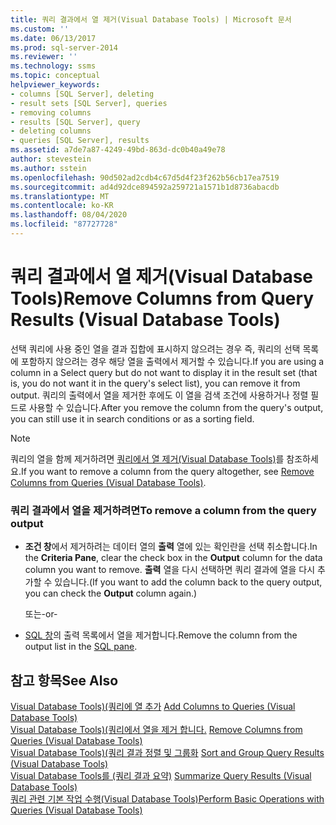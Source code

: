 ```yaml
---
title: 쿼리 결과에서 열 제거(Visual Database Tools) | Microsoft 문서
ms.custom: ''
ms.date: 06/13/2017
ms.prod: sql-server-2014
ms.reviewer: ''
ms.technology: ssms
ms.topic: conceptual
helpviewer_keywords:
- columns [SQL Server], deleting
- result sets [SQL Server], queries
- removing columns
- results [SQL Server], query
- deleting columns
- queries [SQL Server], results
ms.assetid: a7de7a87-4249-49bd-863d-dc0b40a49e78
author: stevestein
ms.author: sstein
ms.openlocfilehash: 90d502ad2cdb4c67d5d4f23f262b56cb17ea7519
ms.sourcegitcommit: ad4d92dce894592a259721a1571b1d8736abacdb
ms.translationtype: MT
ms.contentlocale: ko-KR
ms.lasthandoff: 08/04/2020
ms.locfileid: "87727728"
---
```

# <a name="remove-columns-from-query-results-visual-database-tools"></a><span data-ttu-id="75d0b-102">쿼리 결과에서 열 제거(Visual Database Tools)</span><span class="sxs-lookup"><span data-stu-id="75d0b-102">Remove Columns from Query Results (Visual Database Tools)</span></span>
  <span data-ttu-id="75d0b-103">선택 쿼리에 사용 중인 열을 결과 집합에 표시하지 않으려는 경우 즉, 쿼리의 선택 목록에 포함하지 않으려는 경우 해당 열을 출력에서 제거할 수 있습니다.</span><span class="sxs-lookup"><span data-stu-id="75d0b-103">If you are using a column in a Select query but do not want to display it in the result set (that is, you do not want it in the query's select list), you can remove it from output.</span></span> <span data-ttu-id="75d0b-104">쿼리의 출력에서 열을 제거한 후에도 이 열을 검색 조건에 사용하거나 정렬 필드로 사용할 수 있습니다.</span><span class="sxs-lookup"><span data-stu-id="75d0b-104">After you remove the column from the query's output, you can still use it in search conditions or as a sorting field.</span></span>  
  
> [!NOTE]  
>  <span data-ttu-id="75d0b-105">쿼리의 열을 함께 제거하려면 [쿼리에서 열 제거&#40;Visual Database Tools&#41;](visual-database-tools.md)를 참조하세요.</span><span class="sxs-lookup"><span data-stu-id="75d0b-105">If you want to remove a column from the query altogether, see [Remove Columns from Queries &#40;Visual Database Tools&#41;](visual-database-tools.md).</span></span>  
  
### <a name="to-remove-a-column-from-the-query-output"></a><span data-ttu-id="75d0b-106">쿼리 결과에서 열을 제거하려면</span><span class="sxs-lookup"><span data-stu-id="75d0b-106">To remove a column from the query output</span></span>  
  
-   <span data-ttu-id="75d0b-107">**조건 창**에서 제거하려는 데이터 열의 **출력** 열에 있는 확인란을 선택 취소합니다.</span><span class="sxs-lookup"><span data-stu-id="75d0b-107">In the **Criteria Pane**, clear the check box in the **Output** column for the data column you want to remove.</span></span> <span data-ttu-id="75d0b-108">**출력** 열을 다시 선택하면 쿼리 결과에 열을 다시 추가할 수 있습니다.</span><span class="sxs-lookup"><span data-stu-id="75d0b-108">(If you want to add the column back to the query output, you can check the **Output** column again.)</span></span>  
  
     <span data-ttu-id="75d0b-109">또는</span><span class="sxs-lookup"><span data-stu-id="75d0b-109">-or-</span></span>  
  
-   <span data-ttu-id="75d0b-110">[SQL 창](sql-pane-visual-database-tools.md)의 출력 목록에서 열을 제거합니다.</span><span class="sxs-lookup"><span data-stu-id="75d0b-110">Remove the column from the output list in the [SQL pane](sql-pane-visual-database-tools.md).</span></span>  
  
## <a name="see-also"></a><span data-ttu-id="75d0b-111">참고 항목</span><span class="sxs-lookup"><span data-stu-id="75d0b-111">See Also</span></span>  
 <span data-ttu-id="75d0b-112">[Visual Database Tools&#41;&#40;쿼리에 열 추가](add-columns-to-queries-visual-database-tools.md) </span><span class="sxs-lookup"><span data-stu-id="75d0b-112">[Add Columns to Queries &#40;Visual Database Tools&#41;](add-columns-to-queries-visual-database-tools.md) </span></span>  
 <span data-ttu-id="75d0b-113">[Visual Database Tools&#41;&#40;쿼리에서 열을 제거 합니다.](visual-database-tools.md) </span><span class="sxs-lookup"><span data-stu-id="75d0b-113">[Remove Columns from Queries &#40;Visual Database Tools&#41;](visual-database-tools.md) </span></span>  
 <span data-ttu-id="75d0b-114">[Visual Database Tools&#41;&#40;쿼리 결과 정렬 및 그룹화](sort-and-group-query-results-visual-database-tools.md) </span><span class="sxs-lookup"><span data-stu-id="75d0b-114">[Sort and Group Query Results &#40;Visual Database Tools&#41;](sort-and-group-query-results-visual-database-tools.md) </span></span>  
 <span data-ttu-id="75d0b-115">[Visual Database Tools를 &#40;쿼리 결과 요약&#41;](summarize-query-results-visual-database-tools.md) </span><span class="sxs-lookup"><span data-stu-id="75d0b-115">[Summarize Query Results &#40;Visual Database Tools&#41;](summarize-query-results-visual-database-tools.md) </span></span>  
 [<span data-ttu-id="75d0b-116">쿼리 관련 기본 작업 수행&#40;Visual Database Tools&#41;</span><span class="sxs-lookup"><span data-stu-id="75d0b-116">Perform Basic Operations with Queries &#40;Visual Database Tools&#41;</span></span>](perform-basic-operations-with-queries-visual-database-tools.md)  
  
  
